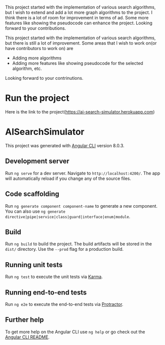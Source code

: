 This project started with the implementation of various search algorithms, but I wish to extend and add a lot more graph algorithms to the project. I think there is a lot of room for improvement in terms of ad. Some more features like showing the pseudocode can enhance the project. Looking forward to your contributions.

This project started with the implementation of various search algorithms, but there is still a lot of improvement. Some areas that I wish to work on(or have contributors to work on) are
- Adding more algorithms
- Adding more features like showing pseudocode for the selected algorithm, etc.

Looking forward to your contrinutions.

# Run the project

Here is the link to the project(https://ai-search-simulator.herokuapp.com)

# AISearchSimulator

This project was generated with [Angular CLI](https://github.com/angular/angular-cli) version 8.0.3.

## Development server

Run `ng serve` for a dev server. Navigate to `http://localhost:4200/`. The app will automatically reload if you change any of the source files.

## Code scaffolding

Run `ng generate component component-name` to generate a new component. You can also use `ng generate directive|pipe|service|class|guard|interface|enum|module`.

## Build

Run `ng build` to build the project. The build artifacts will be stored in the `dist/` directory. Use the `--prod` flag for a production build.

## Running unit tests

Run `ng test` to execute the unit tests via [Karma](https://karma-runner.github.io).

## Running end-to-end tests

Run `ng e2e` to execute the end-to-end tests via [Protractor](http://www.protractortest.org/).

## Further help

To get more help on the Angular CLI use `ng help` or go check out the [Angular CLI README](https://github.com/angular/angular-cli/blob/master/README.md).
